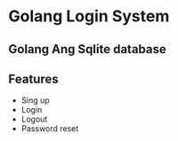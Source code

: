 # Golang Login System
## Golang Ang Sqlite database 

## Features

- Sing up
- Login
- Logout
- Password reset
